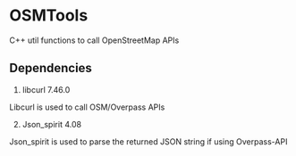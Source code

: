 # OSMTools

C++ util functions to call OpenStreetMap APIs

## Dependencies

1. libcurl 7.46.0

Libcurl is used to call OSM/Overpass APIs

2. Json_spirit 4.08

Json_spirit is used to parse the returned JSON string if using Overpass-API
